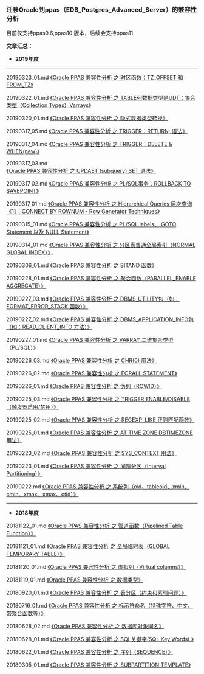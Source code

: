 ### 迁移Oracle到ppas（EDB_Postgres_Advanced_Server）的兼容性分析
目前仅支持ppas9.6,ppas10 版本，后续会支持ppas11

**文章汇总：**

+ **2019年度**
---
20190323_01.md [《Oracle PPAS 兼容性分析 之 时区函数：TZ_OFFSET 和 FROM_TZ》](https://github.com/oomdb/ora2opendb/blob/master/ppas/20190323/201903023_01.md)

20190322_01.md [《Oracle PPAS 兼容性分析 之 TABLE列数据类型是UDT：集合类型（Collection Types）Varrays》](https://github.com/oomdb/ora2opendb/blob/master/ppas/20190322/20190322_01.md)

20190320_01.md [《Oracle PPAS 兼容性分析 之 隐式数据类型转换》](https://github.com/oomdb/ora2opendb/blob/master/ppas/20190320/20190320_01.md)

20190317_05.md [《Oracle PPAS 兼容性分析 之 TRIGGER：RETURN; 语法》](https://github.com/oomdb/ora2opendb/blob/master/ppas/20190317/20190317_05.md)

20190317_04.md [《Oracle PPAS 兼容性分析 之 TRIGGER：DELETE & WHEN(new)》](https://github.com/oomdb/ora2opendb/blob/master/ppas/20190317/20190317_04.md)

20190317_03.md [《Oracle PPAS 兼容性分析 之 UPDAET (subquery) SET 语法》](https://github.com/oomdb/ora2opendb/blob/master/ppas/20190317/20190317_03.md)

20190317_02.md [《Oracle PPAS 兼容性分析 之 PL/SQL事务：ROLLBACK TO SAVEPOINT》](https://github.com/oomdb/ora2opendb/blob/master/ppas/20190317/20190317_02.md)

20190317_01.md [《Oracle PPAS 兼容性分析 之 Hierarchical Queries 层次查询《1》：CONNECT BY ROWNUM - Row Generator Techniques》](https://github.com/oomdb/ora2opendb/blob/master/ppas/20190317/20190317_01.md)

20190315_01.md [《Oracle PPAS 兼容性分析 之 PL/SQL labels、 GOTO Statement 以及 NULL Statement》](https://github.com/oomdb/ora2opendb/blob/master/ppas/20190315/20190315_01.md)

20190314_01.md  [《Oracle PPAS 兼容性分析 之 分区表普通全局索引（NORMAL GLOBAL INDEX）》](https://github.com/oomdb/ora2opendb/blob/master/ppas/20190314/20190314_01.md)

20190306_01.md  [《Oracle PPAS 兼容性分析 之 BITAND 函数》](https://github.com/oomdb/ora2opendb/blob/master/ppas/20190306/20190306_01.md)

20190228_01.md  [《Oracle PPAS 兼容性分析 之 聚合函数（PARALLEL_ENABLE AGGREGATE）》](https://github.com/oomdb/ora2opendb/blob/master/ppas/20190228/20190228_01.md)

20190227_03.md  [《Oracle PPAS 兼容性分析 之 DBMS_UTILITY包（如：FORMAT_ERROR_STACK 函数）》](https://github.com/oomdb/ora2opendb/blob/master/ppas/20190227/20190227_03.md)

20190227_02.md  [《Oracle PPAS 兼容性分析 之 DBMS_APPLICATION_INFO包（如：READ_CLIENT_INFO 方法）》](https://github.com/oomdb/ora2opendb/blob/master/ppas/20190227/20190227_02.md)

20190227_01.md  [《Oracle PPAS 兼容性分析 之 VARRAY 二维集合类型（PL/SQL）》](https://github.com/oomdb/ora2opendb/blob/master/ppas/20190227/20190227_01.md)

20190226_03.md  [《Oracle PPAS 兼容性分析 之 CHR(0) 用法》](https://github.com/oomdb/ora2opendb/blob/master/ppas/20190226/20190226_03.md)

20190226_02.md  [《Oracle PPAS 兼容性分析 之 FORALL STATEMENT》](https://github.com/oomdb/ora2opendb/blob/master/ppas/20190226/20190226_02.md)
 
20190226_01.md  [《Oracle PPAS 兼容性分析 之 伪列（ROWID）》](https://github.com/oomdb/ora2opendb/blob/master/ppas/20190226/20190226_01.md)

20190225_03.md  [《Oracle PPAS 兼容性分析 之 TRIGGER ENABLE/DISABLE（触发器启用/禁用）》](https://github.com/oomdb/ora2opendb/blob/master/ppas/20190225/20190225_03.md)

20190225_02.md  [《Oracle PPAS 兼容性分析 之 REGEXP_LIKE 正则匹配函数》](https://github.com/oomdb/ora2opendb/blob/master/ppas/20190225/20190225_02.md)

20190225_01.md  [《Oracle PPAS 兼容性分析 之 AT TIME ZONE DBTIMEZONE 用法》](https://github.com/oomdb/ora2opendb/blob/master/ppas/20190225/20190225_01.md)

20190223_02.md  [《Oracle PPAS 兼容性分析 之 SYS_CONTEXT 用法》](https://github.com/oomdb/ora2opendb/blob/master/ppas/20190223/20190223_02.md)

20190223_01.md  [《Oracle PPAS 兼容性分析 之 间隔分区（Interval Partitioning）》](https://github.com/oomdb/ora2opendb/blob/master/ppas/20190223/20190223_01.md)

20190222.md     [《Oracle PPAS 兼容性分析 之 系统列（oid、tableoid、xmin、cmin、xmax、xmax、ctid）》](https://github.com/oomdb/ora2opendb/blob/master/ppas/20190222/20190222.md)

---
+ **2018年度**

20181122_01.md  [《Oracle PPAS 兼容性分析 之 管道函数（Pipelined Table Function）》](https://github.com/oomdb/ora2opendb/blob/master/ppas/20181122/20181122_01.md)

20181121_01.md  [《Oracle PPAS 兼容性分析 之 全局临时表（GLOBAL TEMPORARY TABLE）》](https://github.com/oomdb/ora2opendb/blob/master/ppas/20181121/20181121_01.md)

20181120_01.md  [《Oracle PPAS 兼容性分析 之 虚拟列（Virtual columns）》](https://github.com/oomdb/ora2opendb/blob/master/ppas/20181120/20181120_01.md)

20181119_01.md  [《Oracle PPAS 兼容性分析 之 数据类型》](https://github.com/oomdb/ora2opendb/blob/master/ppas/20181119/20181119_01.md)

20180920_01.md  [《Oracle PPAS 兼容性分析 之 表分区（约束和索引问题）》](https://github.com/oomdb/ora2opendb/blob/master/ppas/20180920/20180920_01.md)

20180716_01.md  [《Oracle PPAS 兼容性分析 之 标示符命名（特殊字符、中文、带聚合函数等）》](https://github.com/oomdb/ora2opendb/blob/master/ppas/20180716/20180716_01.md)

20180628_02.md  [《Oracle PPAS 兼容性分析 之 数据库对象同名》](https://github.com/oomdb/ora2opendb/blob/master/ppas/20180628/20180628_02.md)

20180628_01.md  [《Oracle PPAS 兼容性分析 之 SQL关键字(SQL Key Words) 》](https://github.com/oomdb/ora2opendb/blob/master/ppas/20180628/20180628_01.md)

20180622_01.md  [《Oracle PPAS 兼容性分析 之 序列（SEQUENCE）》](https://github.com/oomdb/ora2opendb/blob/master/ppas/20180622/20180622_01.md)

20180305_01.md  [《Oracle PPAS 兼容性分析 之 SUBPARTITION TEMPLATE》](https://github.com/oomdb/ora2opendb/blob/master/ppas/20180305/20180305_01.md)

